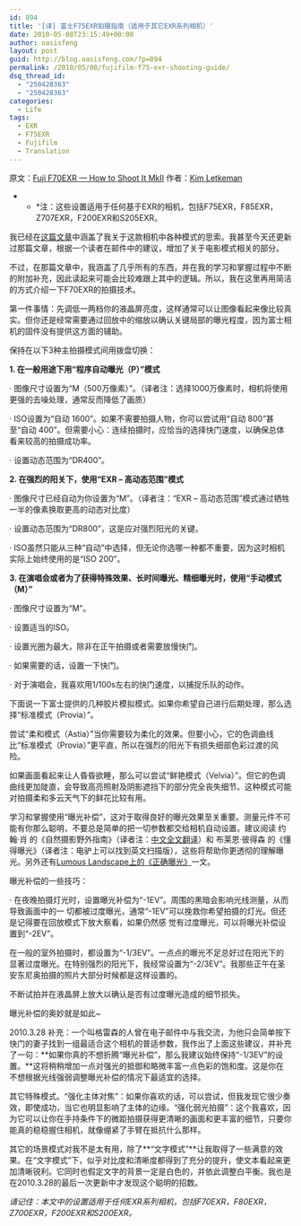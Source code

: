 ```yaml
---
id: 894
title: '[译] 富士F75EXR拍摄指南（适用于其它EXR系列相机）'
date: 2010-05-08T23:15:49+00:00
author: oasisfeng
layout: post
guid: http://blog.oasisfeng.com/?p=894
permalink: /2010/05/08/fujifilm-f75-exr-shooting-guide/
dsq_thread_id:
  - "250428363"
  - "250428363"
categories:
  - Life
tags:
  - EXR
  - F75EXR
  - Fujifilm
  - Translation
---
```

原文：<a href="http://kimletkeman.blogspot.com/2009/10/fuji-f70exr-how-to-shoot-it-mkii.html" target="_blank">Fuji F70EXR &#8212; How to Shoot It MkII</a> 作者：[Kim Letkeman](http://kimletkeman.blogspot.com/)

* * *注：这些设置适用于任何基于EXR的相机，包括F75EXR，F85EXR，Z707EXR，F200EXR和S205EXR。</p> 

我已经在[这篇文章](http://kimletkeman.blogspot.com/2009/09/f70exr-how-to-shoot-it.html)中涵盖了我关于这款相机中各种模式的思索。我甚至今天还更新过那篇文章，根据一个读者在邮件中的建议，增加了关于电影模式相关的部分。

不过，在那篇文章中，我涵盖了几乎所有的东西，并在我的学习和掌握过程中不断的附加补充，因此读起来可能会比较难跟上其中的逻辑。所以，我在这里再用简洁的方式介绍一下F70EXR的拍摄技术。

第一件事情：先调低一两档你的液晶屏亮度，这样通常可以让图像看起来像比较真实。但你还是经常需要通过回放中的缩放以确认关键局部的曝光程度，因为富士相机的固件没有提供这方面的辅助。

保持在以下3种主拍摄模式间用拨盘切换：

<!--more-->

**1. 在一般用途下用“程序自动曝光（P）”模式**
  
· 图像尺寸设置为“M（500万像素）”。（译者注：选择1000万像素时，相机将使用更强的去噪处理，通常反而降低了画质）
  
· ISO设置为“自动 1600”。如果不需要拍摄人物，你可以尝试用“自动 800”甚至“自动 400”。但需要小心：连续拍摄时，应恰当的选择快门速度，以确保总体看来较高的拍摄成功率。
  
· 设置动态范围为“DR400”。

**2. 在强烈的阳关下，使用“EXR &#8211; 高动态范围”模式**
  
· 图像尺寸已经自动为你设置为“M”。（译者注：“EXR &#8211; 高动态范围”模式通过牺牲一半的像素换取更高的动态对比度）
  
· 设置动态范围为“DR800”，这是应对强烈阳光的关键。
  
· ISO虽然只能从三种“自动”中选择，但无论你选哪一种都不重要，因为这时相机实际上始终使用的是“ISO 200”。

**3. 在演唱会或者为了获得特殊效果、长时间曝光、精细曝光时，使用“手动模式（M）”**
  
· 图像尺寸设置为“M”。
  
· 设置适当的ISO。
  
· 设置光圈为最大，除非在正午拍摄或者需要放慢快门。
  
· 如果需要的话，设置一下快门。
  
· 对于演唱会，我喜欢用1/100s左右的快门速度，以捕捉乐队的动作。

下面说一下富士提供的几种胶片模拟模式。如果你希望自己进行后期处理，那么选择“标准模式（Provia）”。

尝试“柔和模式（Astia）”当你需要较为柔化的效果。但要小心，它的色调曲线比“标准模式（Provia）”更平直，所以在强烈的阳光下有损失细部色彩过渡的风险。

如果画面看起来让人昏昏欲睡，那么可以尝试“鲜艳模式（Velvia）”。但它的色调曲线更加陡直，会导致高亮照射及阴影遮挡下的部分完全丧失细节。这种模式可能对拍摄柔和多云天气下的鲜花比较有用。

学习和掌握使用“曝光补偿”，这对于取得良好的曝光效果至关重要。测量元件不可能有你那么聪明，不要总是简单的把一切参数都交给相机自动设置。建议阅读 约翰·肖 的《自然摄影野外指南》（译者注：<a target="_blank" href="http://www2.xitek.com/info/showarticle.php?id=1572">中文全文翻译</a>）和 布莱恩·彼得森 的《懂得曝光》（译者注：电驴上可以找到英文扫描版），这些将帮助你更透彻的理解曝光。另外还有[Lumous Landscape上的《正确曝光》](http://www.google.com/url?q=http%3A%2F%2Fwww.luminous-landscape.com%2Ftutorials%2Fexpose-right.shtml&sa=D&sntz=1&usg=AFQjCNEbq-u-qAZQJ86WCKYb2RbsXB-_DA)一文。

曝光补偿的一些技巧：

· 在夜晚拍摄灯光时，设置曝光补偿为“-1EV”。周围的黑暗会影响光线测量，从而导致画面中的一 切都被过度曝光，通常“-1EV”可以挽救你希望拍摄的灯光。但还是记得要在回放模式下放大察看，如果仍然感 觉有过度曝光，可以将曝光补偿设置到“-2EV”。

在一般的室外拍摄时，都设置为“-1/3EV”。一点点的曝光不足总好过在阳光下的显著过度曝光。在特别强烈的阳光下，我经常设置为“-2/3EV”。我那些正午在圣安东尼奥拍摄的照片大部分时候都是这样设置的。

不断试拍并在液晶屏上放大以确认是否有过度曝光造成的细节损失。

曝光补偿的奥妙就是如此~

2010.3.28 补充：一个叫格雷森的人曾在电子邮件中与我交流，为他只会简单按下快门的妻子找到一组最适合这个相机的普适参数，我作出了上面这些建议，并补充了一句：**如果你真的不想折腾“曝光补偿”，那么我建议始终保持“-1/3EV”的设置。**这将稍稍增加一点对强光的抵御和略微丰富一点色彩的饱和度。这是你在不想根据光线强弱调整曝光补偿的情况下最适宜的选择。

其它特殊模式。“强化主体对焦”：如果你喜欢的话，可以尝试，但我发现它很少奏效，即使成功，当它也明显影响了主体的边缘。“强化弱光拍摄”：这个我喜欢，因为它可以让你在手持条件下的微距拍摄获得更清晰的画面和更丰富的细节，只要你能真的稳稳握住相机，就像绷紧了手臂在抵抗什么那样。

其它的场景模式对我不是太有用，除了**“文字模式”**让我取得了一些满意的效果。在“文字模式”下，似乎对比度和清晰度都得到了充分的提升，使文本看起来更加清晰锐利。它同时也假定文字的背景一定是白色的，并依此调整白平衡。我也是在2010.3.28的最后一次更新中才发现这个聪明的招数。

_请记住：本文中的设置适用于任何EXR系列相机，包括F70EXR，F80EXR，Z700EXR，F200EXR和S200EXR。_